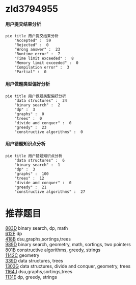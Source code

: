 # zld3794955

<!-- tabs:start -->



#### **用户提交结果分析**

```mermaid
pie title 用户提交结果分析
    "Accepted" :  59
    "Rejected" :  0
    "Wrong answer" :  23
    "Runtime error" :  7
    "Time limit exceeded" :  8
    "Memory limit exceeded" :  0
    "Compilation error" :  3
    "Partial" :  0
```

#### **用户做题类型偏好分析**

```mermaid
pie title 用户做题类型偏好分析
    "data structures" :  24
    "binary search" :  2
    "dp" :  3
    "graphs" :  0
    "trees" :  0
    "divide and conquer" :  0
    "greedy" :  23
    "constructive algorithms" :  0
```
#### **用户错题知识点分析**

```mermaid
pie title 用户错题知识点分析
    "data structures" :  6
    "binary search" :  1
    "dp" :  3
    "graphs" :  100
    "trees" :  12
    "divide and conquer" :  0
    "greedy" :  21
    "constructive algorithms" :  27
```



<!-- tabs:end -->
# 推荐题目
[883D](https://codeforces.com/contest/883/problem/D)		binary search,
                        dp,
                        math		  
[612F](https://codeforces.com/contest/612/problem/F)		dp		  
[418B](https://codeforces.com/contest/418/problem/B)		dsu,graphs,sortings,trees		  
[989D](https://codeforces.com/contest/989/problem/D)		binary search,
                        geometry,
                        math,
                        sortings,
                        two pointers		  
[801B](https://codeforces.com/contest/801/problem/B)		constructive algorithms,
                        greedy,
                        strings		  
[1142C](https://codeforces.com/contest/1142/problem/C)		geometry		  
[339D](https://codeforces.com/contest/339/problem/D)		data structures,
                        trees		  
[1303G](https://codeforces.com/contest/1303/problem/G)		data structures,
                        divide and conquer,
                        geometry,
                        trees		  
[1164J](https://codeforces.com/contest/1164/problem/J)		dsu,graphs,sortings,trees		  
[1131E](https://codeforces.com/contest/1131/problem/E)		dp,
                        greedy,
                        strings		  
